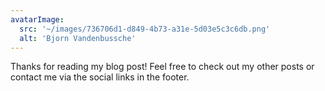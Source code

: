 ```yaml
---
avatarImage:
  src: '~/images/736706d1-d849-4b73-a31e-5d03e5c3c6db.png'
  alt: 'Bjorn Vandenbussche'
---
```


Thanks for reading my blog post! Feel free to check out my other posts or contact me via the social links in the footer.
